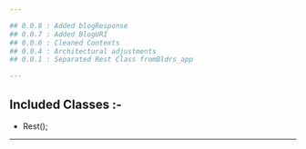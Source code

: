 ```yaml
---

## 0.0.8 : Added blogResponse
## 0.0.7 : Added BlogURI
## 0.0.6 : Cleaned Contexts
## 0.0.4 : Architectural adjustments
## 0.0.1 : Separated Rest Class fromBldrs_app

---
```


## Included Classes :-

* Rest();

---
